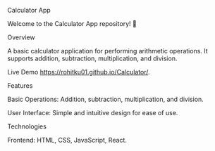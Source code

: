 Calculator App

Welcome to the Calculator App repository! 🧮

Overview

A basic calculator application for performing arithmetic operations. It supports addition, subtraction, multiplication, and division.

Live Demo
 https://rohitku01.github.io/Calculator/.

Features

Basic Operations: Addition, subtraction, multiplication, and division.

User Interface: Simple and intuitive design for ease of use.

Technologies

Frontend: HTML, CSS, JavaScript, React.
